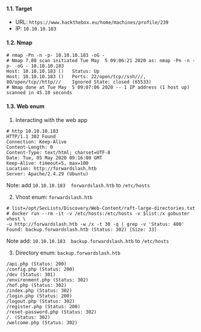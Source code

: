 #### 1.1. Target

- URL: `https://www.hackthebox.eu/home/machines/profile/239`
- IP: `10.10.10.183`


#### 1.2. Nmap

```
# nmap -Pn -n -p- 10.10.10.183 -oG -
# Nmap 7.80 scan initiated Tue May  5 09:06:21 2020 as: nmap -Pn -n -p- -oG - 10.10.10.183
Host: 10.10.10.183 ()	Status: Up
Host: 10.10.10.183 ()	Ports: 22/open/tcp//ssh///, 80/open/tcp//http///	Ignored State: closed (65533)
# Nmap done at Tue May  5 09:07:06 2020 -- 1 IP address (1 host up) scanned in 45.10 seconds
```

#### 1.3. Web enum

1) Interacting with the web app

```
# http 10.10.10.183
HTTP/1.1 302 Found
Connection: Keep-Alive
Content-Length: 0
Content-Type: text/html; charset=UTF-8
Date: Tue, 05 May 2020 09:16:00 GMT
Keep-Alive: timeout=5, max=100
Location: http://forwardslash.htb
Server: Apache/2.4.29 (Ubuntu)
```
Note: add `10.10.10.183  forwardslash.htb` to `/etc/hosts`


2) Vhost enum: `forwardslash.htb`

```
# list=/opt/SecLists/Discovery/Web-Content/raft-large-directories.txt
# docker run --rm -it -v /etc/hosts:/etc/hosts -v $list:/x gobuster vhost \
-u http://forwardslash.htb -w /x -t 30 -q | grep -v 'Status: 400'
Found: backup.forwardslash.htb (Status: 302) [Size: 33]
```
Note add: `10.10.10.183  backup.forwardslash.htb` to `/etc/hosts`


3) Directory enum: `backup.forwardslash.htb`

```
/api.php (Status: 200)
/config.php (Status: 200)
/dev (Status: 301)
/environment.php (Status: 302)
/hof.php (Status: 302)
/index.php (Status: 302)
/login.php (Status: 200)
/logout.php (Status: 302)
/register.php (Status: 200)
/reset-password.php (Status: 302)
/. (Status: 302)
/welcome.php (Status: 302)
```
